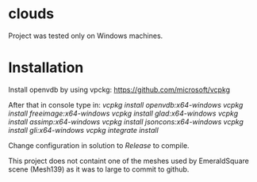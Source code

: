 # clouds

Project was tested only on Windows machines.

# Installation

Install openvdb by using vpckg:
https://github.com/microsoft/vcpkg

After that in console type in:
*vcpkg install openvdb:x64-windows*
*vcpkg install freeimage:x64-windows*
*vcpkg install glad:x64-windows*
*vcpkg install assimp:x64-windows*
*vcpkg install jsoncons:x64-windows*
*vcpkg install gli:x64-windows*
*vcpkg integrate install*

Change configuration in solution to *Release* to compile.

This project does not containt one of the meshes used by EmeraldSquare scene (Mesh139) as it was to large to commit to github.
